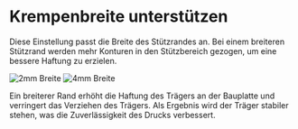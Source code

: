 Krempenbreite unterstützen
====
Diese Einstellung passt die Breite des Stützrandes an. Bei einem breiteren Stützrand werden mehr Konturen in den Stützbereich gezogen, um eine bessere Haftung zu erzielen.

![2mm Breite](../images/support_brim_2mm.png)
![4mm Breite](../images/support_brim_4mm.png)

Ein breiterer Rand erhöht die Haftung des Trägers an der Bauplatte und verringert das Verziehen des Trägers. Als Ergebnis wird der Träger stabiler stehen, was die Zuverlässigkeit des Drucks verbessert.